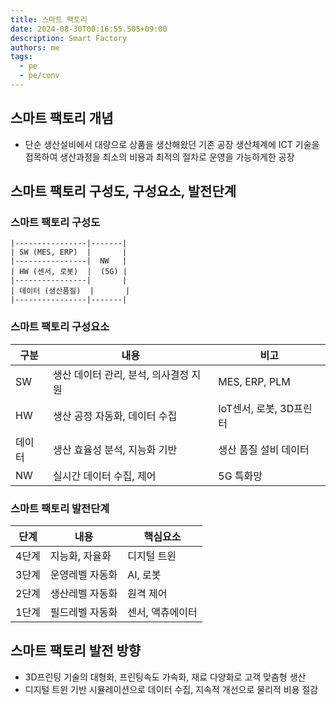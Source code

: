 ```yaml
---
title: 스마트 팩토리
date: 2024-08-30T00:16:55.505+09:00
description: Smart Factory
authors: me
tags:
  - pe
  - pe/conv
---
```


## 스마트 팩토리 개념

- 단순 생산설비에서 대량으로 상품을 생산해왔던 기존 공장 생산체계에 ICT 기술을 접목하여 생산과정을 최소의 비용과 최적의 절차로 운영을 가능하게한 공장

## 스마트 팩토리 구성도, 구성요소, 발전단계

### 스마트 팩토리 구성도

```text
|----------------|-------|
| SW (MES, ERP)  |       |
|----------------|  NW   |
| HW (센서, 로봇)  |  (5G) |
|----------------|       |
| 데이터 (생산품질)  |       |
|----------------|-------|
```

### 스마트 팩토리 구성요소

| 구분 | 내용 | 비고 |
| --- | --- | --- |
| SW | 생산 데이터 관리, 분석, 의사결정 지원 | MES, ERP, PLM |
| HW | 생산 공정 자동화, 데이터 수집 | IoT센서, 로봇, 3D프린터 |
| 데이터 | 생산 효율성 분석, 지능화 기반 | 생산 품질 설비 데이터 |
| NW | 실시간 데이터 수집, 제어 | 5G 특화망 |

### 스마트 팩토리 발전단계

| 단계 | 내용 | 핵심요소 |
| --- | --- | --- |
| 4단계 | 지능화, 자율화 | 디지털 트윈 |
| 3단계 | 운영레벨 자동화 | AI, 로봇 |
| 2단계 | 생산레벨 자동화 | 원격 제어 |
| 1단계 | 필드레벨 자동화 | 센서, 액츄에이터 |

## 스마트 팩토리 발전 방향

- 3D프린팅 기술의 대형화, 프린팅속도 가속화, 재료 다양화로 고객 맞춤형 생산
- 디지털 트윈 기반 시뮬레이션으로 데이터 수집, 지속적 개선으로 물리적 비용 절감
